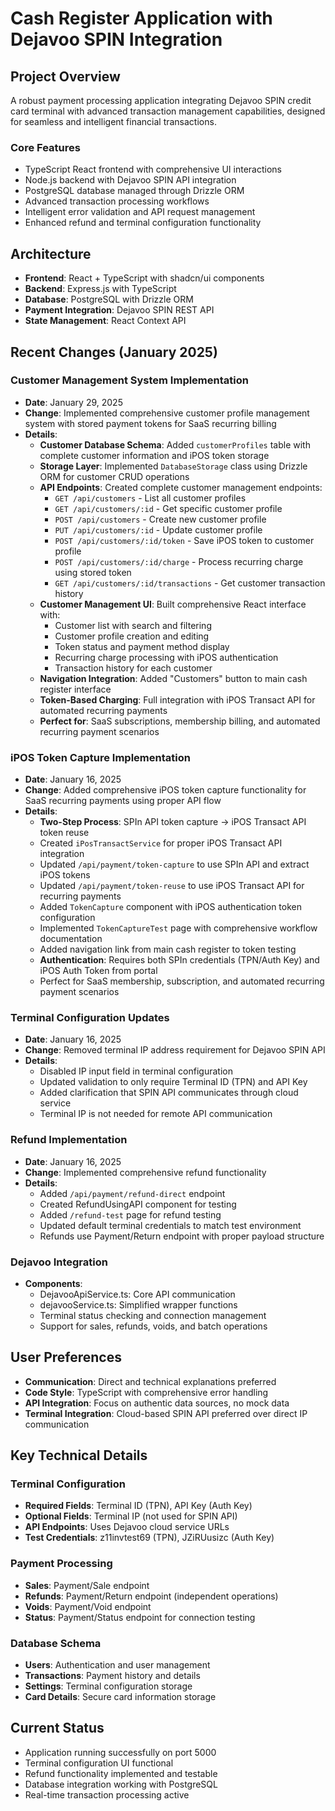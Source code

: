 # Cash Register Application with Dejavoo SPIN Integration

## Project Overview
A robust payment processing application integrating Dejavoo SPIN credit card terminal with advanced transaction management capabilities, designed for seamless and intelligent financial transactions.

### Core Features
- TypeScript React frontend with comprehensive UI interactions
- Node.js backend with Dejavoo SPIN API integration
- PostgreSQL database managed through Drizzle ORM
- Advanced transaction processing workflows
- Intelligent error validation and API request management
- Enhanced refund and terminal configuration functionality

## Architecture
- **Frontend**: React + TypeScript with shadcn/ui components
- **Backend**: Express.js with TypeScript
- **Database**: PostgreSQL with Drizzle ORM
- **Payment Integration**: Dejavoo SPIN REST API
- **State Management**: React Context API

## Recent Changes (January 2025)

### Customer Management System Implementation
- **Date**: January 29, 2025
- **Change**: Implemented comprehensive customer profile management system with stored payment tokens for SaaS recurring billing
- **Details**:
  - **Customer Database Schema**: Added `customerProfiles` table with complete customer information and iPOS token storage
  - **Storage Layer**: Implemented `DatabaseStorage` class using Drizzle ORM for customer CRUD operations
  - **API Endpoints**: Created complete customer management endpoints:
    - `GET /api/customers` - List all customer profiles
    - `GET /api/customers/:id` - Get specific customer profile
    - `POST /api/customers` - Create new customer profile
    - `PUT /api/customers/:id` - Update customer profile
    - `POST /api/customers/:id/token` - Save iPOS token to customer profile
    - `POST /api/customers/:id/charge` - Process recurring charge using stored token
    - `GET /api/customers/:id/transactions` - Get customer transaction history
  - **Customer Management UI**: Built comprehensive React interface with:
    - Customer list with search and filtering
    - Customer profile creation and editing
    - Token status and payment method display
    - Recurring charge processing with iPOS authentication
    - Transaction history for each customer
  - **Navigation Integration**: Added "Customers" button to main cash register interface
  - **Token-Based Charging**: Full integration with iPOS Transact API for automated recurring payments
  - **Perfect for**: SaaS subscriptions, membership billing, and automated recurring payment scenarios

### iPOS Token Capture Implementation
- **Date**: January 16, 2025
- **Change**: Added comprehensive iPOS token capture functionality for SaaS recurring payments using proper API flow
- **Details**:
  - **Two-Step Process**: SPIn API token capture → iPOS Transact API token reuse
  - Created `iPosTransactService` for proper iPOS Transact API integration
  - Updated `/api/payment/token-capture` to use SPIn API and extract iPOS tokens
  - Updated `/api/payment/token-reuse` to use iPOS Transact API for recurring payments
  - Added `TokenCapture` component with iPOS authentication token configuration
  - Implemented `TokenCaptureTest` page with comprehensive workflow documentation
  - Added navigation link from main cash register to token testing
  - **Authentication**: Requires both SPIn credentials (TPN/Auth Key) and iPOS Auth Token from portal
  - Perfect for SaaS membership, subscription, and automated recurring payment scenarios

### Terminal Configuration Updates
- **Date**: January 16, 2025
- **Change**: Removed terminal IP address requirement for Dejavoo SPIN API
- **Details**: 
  - Disabled IP input field in terminal configuration
  - Updated validation to only require Terminal ID (TPN) and API Key
  - Added clarification that SPIN API communicates through cloud service
  - Terminal IP is not needed for remote API communication

### Refund Implementation
- **Date**: January 16, 2025
- **Change**: Implemented comprehensive refund functionality
- **Details**:
  - Added `/api/payment/refund-direct` endpoint
  - Created RefundUsingAPI component for testing
  - Added `/refund-test` page for refund testing
  - Updated default terminal credentials to match test environment
  - Refunds use Payment/Return endpoint with proper payload structure

### Dejavoo Integration
- **Components**: 
  - DejavooApiService.ts: Core API communication
  - dejavooService.ts: Simplified wrapper functions
  - Terminal status checking and connection management
  - Support for sales, refunds, voids, and batch operations

## User Preferences
- **Communication**: Direct and technical explanations preferred
- **Code Style**: TypeScript with comprehensive error handling
- **API Integration**: Focus on authentic data sources, no mock data
- **Terminal Integration**: Cloud-based SPIN API preferred over direct IP communication

## Key Technical Details

### Terminal Configuration
- **Required Fields**: Terminal ID (TPN), API Key (Auth Key)
- **Optional Fields**: Terminal IP (not used for SPIN API)
- **API Endpoints**: Uses Dejavoo cloud service URLs
- **Test Credentials**: z11invtest69 (TPN), JZiRUusizc (Auth Key)

### Payment Processing
- **Sales**: Payment/Sale endpoint
- **Refunds**: Payment/Return endpoint (independent operations)
- **Voids**: Payment/Void endpoint
- **Status**: Payment/Status endpoint for connection testing

### Database Schema
- **Users**: Authentication and user management
- **Transactions**: Payment history and details
- **Settings**: Terminal configuration storage
- **Card Details**: Secure card information storage

## Current Status
- Application running successfully on port 5000
- Terminal configuration UI functional
- Refund functionality implemented and testable
- Database integration working with PostgreSQL
- Real-time transaction processing active
